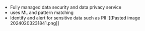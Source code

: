 - Fully managed data security and data privacy service 
- uses ML and pattern matching 
- Identify and alert for sensitive data such as PII
![[Pasted image 20240203231841.png]]